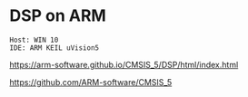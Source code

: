 # DSP on ARM
```
Host: WIN 10
IDE: ARM KEIL uVision5
```

https://arm-software.github.io/CMSIS_5/DSP/html/index.html

https://github.com/ARM-software/CMSIS_5


